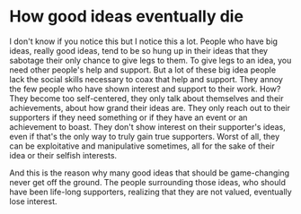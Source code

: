 # How good ideas eventually die

I don't know if you notice this but I notice this a lot. People who have big ideas, really good ideas, tend to be so hung up in their ideas that they sabotage their only chance to give legs to them. To give legs to an idea, you need other people's help and support. But a lot of these big idea people lack the social skills necessary to coax that help and support. They annoy the few people who have shown interest and support to their work. How? They become too self-centered, they only talk about themselves and their achievements, about how grand their ideas are. They only reach out to their supporters if they need something or if they have an event or an achievement to boast. They don't show interest on their supporter's ideas, even if that's the only way to truly gain true supporters. Worst of all, they can be exploitative and manipulative sometimes, all for the sake of their idea or their selfish interests.

And this is the reason why many good ideas that should be game-changing never get off the ground. The people surrounding those ideas, who should have been life-long supporters, realizing that they are not valued, eventually lose interest.

